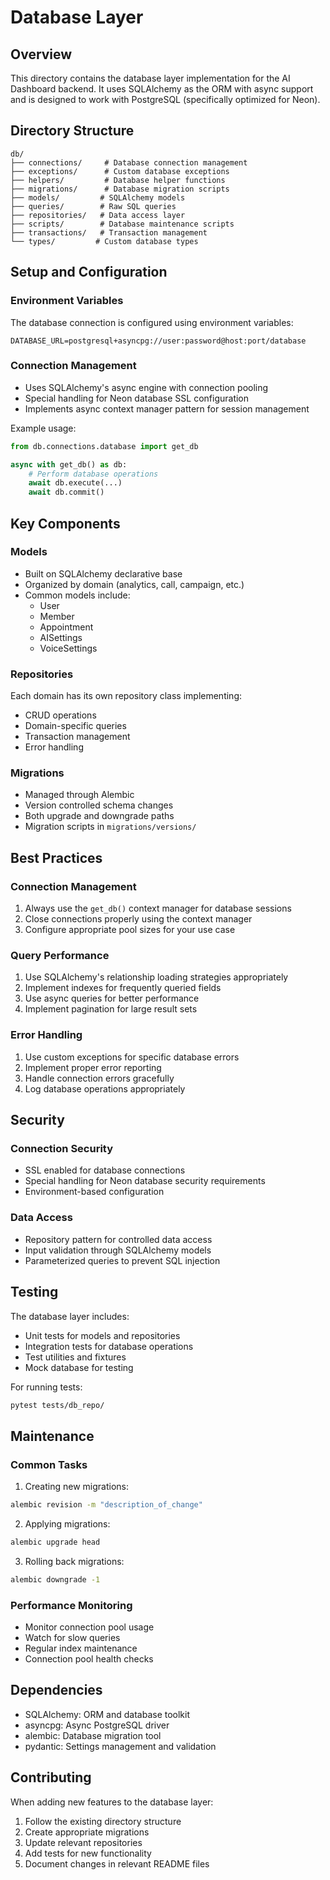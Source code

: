 # Database Layer

## Overview

This directory contains the database layer implementation for the AI Dashboard backend. It uses SQLAlchemy as the ORM with async support and is designed to work with PostgreSQL (specifically optimized for Neon).

## Directory Structure

```
db/
├── connections/     # Database connection management
├── exceptions/      # Custom database exceptions
├── helpers/         # Database helper functions
├── migrations/      # Database migration scripts
├── models/         # SQLAlchemy models
├── queries/        # Raw SQL queries
├── repositories/   # Data access layer
├── scripts/        # Database maintenance scripts
├── transactions/   # Transaction management
└── types/         # Custom database types
```

## Setup and Configuration

### Environment Variables

The database connection is configured using environment variables:

```
DATABASE_URL=postgresql+asyncpg://user:password@host:port/database
```

### Connection Management

- Uses SQLAlchemy's async engine with connection pooling
- Special handling for Neon database SSL configuration
- Implements async context manager pattern for session management

Example usage:

```python
from db.connections.database import get_db

async with get_db() as db:
    # Perform database operations
    await db.execute(...)
    await db.commit()
```

## Key Components

### Models

- Built on SQLAlchemy declarative base
- Organized by domain (analytics, call, campaign, etc.)
- Common models include:
  - User
  - Member
  - Appointment
  - AISettings
  - VoiceSettings

### Repositories

Each domain has its own repository class implementing:

- CRUD operations
- Domain-specific queries
- Transaction management
- Error handling

### Migrations

- Managed through Alembic
- Version controlled schema changes
- Both upgrade and downgrade paths
- Migration scripts in `migrations/versions/`

## Best Practices

### Connection Management

1. Always use the `get_db()` context manager for database sessions
2. Close connections properly using the context manager
3. Configure appropriate pool sizes for your use case

### Query Performance

1. Use SQLAlchemy's relationship loading strategies appropriately
2. Implement indexes for frequently queried fields
3. Use async queries for better performance
4. Implement pagination for large result sets

### Error Handling

1. Use custom exceptions for specific database errors
2. Implement proper error reporting
3. Handle connection errors gracefully
4. Log database operations appropriately

## Security

### Connection Security

- SSL enabled for database connections
- Special handling for Neon database security requirements
- Environment-based configuration

### Data Access

- Repository pattern for controlled data access
- Input validation through SQLAlchemy models
- Parameterized queries to prevent SQL injection

## Testing

The database layer includes:

- Unit tests for models and repositories
- Integration tests for database operations
- Test utilities and fixtures
- Mock database for testing

For running tests:

```bash
pytest tests/db_repo/
```

## Maintenance

### Common Tasks

1. Creating new migrations:

```bash
alembic revision -m "description_of_change"
```

2. Applying migrations:

```bash
alembic upgrade head
```

3. Rolling back migrations:

```bash
alembic downgrade -1
```

### Performance Monitoring

- Monitor connection pool usage
- Watch for slow queries
- Regular index maintenance
- Connection pool health checks

## Dependencies

- SQLAlchemy: ORM and database toolkit
- asyncpg: Async PostgreSQL driver
- alembic: Database migration tool
- pydantic: Settings management and validation

## Contributing

When adding new features to the database layer:

1. Follow the existing directory structure
2. Create appropriate migrations
3. Update relevant repositories
4. Add tests for new functionality
5. Document changes in relevant README files
